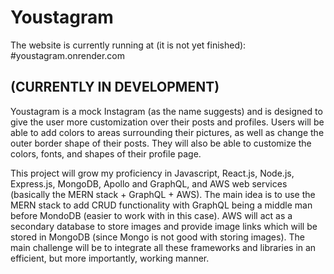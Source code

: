 # Youstagram
The website is currently running at (it is not yet finished): 
#youstagram.onrender.com
## (CURRENTLY IN DEVELOPMENT)

Youstagram is a mock Instagram (as the name suggests) and is designed to give the user more customization over their posts and profiles. Users will be able to add colors to areas surrounding their pictures, as well as change the outer border shape of their posts. They will also be able to customize the colors, fonts, and shapes of their profile page. 

This project will grow my proficiency in Javascript, React.js, Node.js, Express.js, MongoDB, Apollo and GraphQL, and AWS web services (basically the MERN stack + GraphQL + AWS). The main idea is to use the MERN stack to add CRUD functionality with GraphQL being a middle man before MondoDB (easier to work with in this case). AWS will act as a secondary database to store images and provide image links which will be stored in MongoDB (since Mongo is not good with storing images). The main challenge will be to integrate all these frameworks and libraries in an efficient, but more importantly, working manner. 

